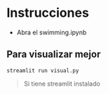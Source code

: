 # Instrucciones

* Abra el swimming.ipynb

## Para visualizar mejor

 ```console
 streamlit run visual.py
 ```

> Si tiene streamlit instalado
